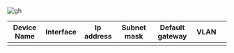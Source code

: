 ![gh](https://raw.githubusercontent.com/ndriannazriel04/Advanced-Network-Tech/main/obsidian/images1733650671000eu2ij2.png)



| Device Name | Interface | Ip address | Subnet mask | Default gateway | VLAN |     |
| ----------- | --------- | ---------- | ----------- | --------------- | ---- | --- |
|             |           |            |             |                 |      |     |
